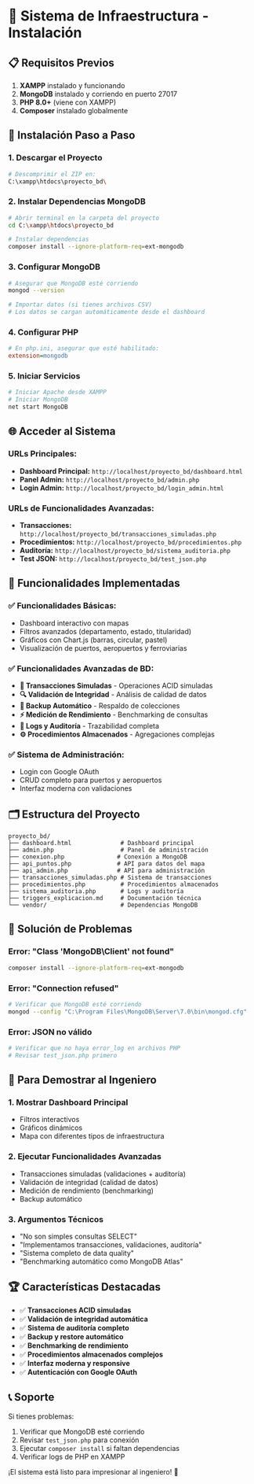 # 🚀 Sistema de Infraestructura - Instalación

## 📋 Requisitos Previos

1. **XAMPP** instalado y funcionando
2. **MongoDB** instalado y corriendo en puerto 27017
3. **PHP 8.0+** (viene con XAMPP)
4. **Composer** instalado globalmente

## 🔧 Instalación Paso a Paso

### 1. Descargar el Proyecto
```bash
# Descomprimir el ZIP en:
C:\xampp\htdocs\proyecto_bd\
```

### 2. Instalar Dependencias MongoDB
```bash
# Abrir terminal en la carpeta del proyecto
cd C:\xampp\htdocs\proyecto_bd

# Instalar dependencias
composer install --ignore-platform-req=ext-mongodb
```

### 3. Configurar MongoDB
```bash
# Asegurar que MongoDB esté corriendo
mongod --version

# Importar datos (si tienes archivos CSV)
# Los datos se cargan automáticamente desde el dashboard
```

### 4. Configurar PHP
```ini
# En php.ini, asegurar que esté habilitado:
extension=mongodb
```

### 5. Iniciar Servicios
```bash
# Iniciar Apache desde XAMPP
# Iniciar MongoDB
net start MongoDB
```

## 🌐 Acceder al Sistema

### URLs Principales:
- **Dashboard Principal:** `http://localhost/proyecto_bd/dashboard.html`
- **Panel Admin:** `http://localhost/proyecto_bd/admin.php`
- **Login Admin:** `http://localhost/proyecto_bd/login_admin.html`

### URLs de Funcionalidades Avanzadas:
- **Transacciones:** `http://localhost/proyecto_bd/transacciones_simuladas.php`
- **Procedimientos:** `http://localhost/proyecto_bd/procedimientos.php`
- **Auditoría:** `http://localhost/proyecto_bd/sistema_auditoria.php`
- **Test JSON:** `http://localhost/proyecto_bd/test_json.php`

## 🎯 Funcionalidades Implementadas

### ✅ Funcionalidades Básicas:
- Dashboard interactivo con mapas
- Filtros avanzados (departamento, estado, titularidad)
- Gráficos con Chart.js (barras, circular, pastel)
- Visualización de puertos, aeropuertos y ferroviarias

### ✅ Funcionalidades Avanzadas de BD:
- **🔄 Transacciones Simuladas** - Operaciones ACID simuladas
- **🔍 Validación de Integridad** - Análisis de calidad de datos
- **💾 Backup Automático** - Respaldo de colecciones
- **⚡ Medición de Rendimiento** - Benchmarking de consultas
- **📄 Logs y Auditoría** - Trazabilidad completa
- **⚙️ Procedimientos Almacenados** - Agregaciones complejas

### ✅ Sistema de Administración:
- Login con Google OAuth
- CRUD completo para puertos y aeropuertos
- Interfaz moderna con validaciones

## 🗂️ Estructura del Proyecto

```
proyecto_bd/
├── dashboard.html              # Dashboard principal
├── admin.php                   # Panel de administración
├── conexion.php               # Conexión a MongoDB
├── api_puntos.php             # API para datos del mapa
├── api_admin.php              # API para administración
├── transacciones_simuladas.php # Sistema de transacciones
├── procedimientos.php          # Procedimientos almacenados
├── sistema_auditoria.php       # Logs y auditoría
├── triggers_explicacion.md     # Documentación técnica
└── vendor/                     # Dependencias MongoDB
```

## 🚨 Solución de Problemas

### Error: "Class 'MongoDB\Client' not found"
```bash
composer install --ignore-platform-req=ext-mongodb
```

### Error: "Connection refused"
```bash
# Verificar que MongoDB esté corriendo
mongod --config "C:\Program Files\MongoDB\Server\7.0\bin\mongod.cfg"
```

### Error: JSON no válido
```bash
# Verificar que no haya error_log en archivos PHP
# Revisar test_json.php primero
```

## 🎯 Para Demostrar al Ingeniero

### 1. **Mostrar Dashboard Principal**
- Filtros interactivos
- Gráficos dinámicos
- Mapa con diferentes tipos de infraestructura

### 2. **Ejecutar Funcionalidades Avanzadas**
- Transacciones simuladas (validaciones + auditoría)
- Validación de integridad (calidad de datos)
- Medición de rendimiento (benchmarking)
- Backup automático

### 3. **Argumentos Técnicos**
- "No son simples consultas SELECT"
- "Implementamos transacciones, validaciones, auditoría"
- "Sistema completo de data quality"
- "Benchmarking automático como MongoDB Atlas"

## 🏆 Características Destacadas

- ✅ **Transacciones ACID simuladas**
- ✅ **Validación de integridad automática**
- ✅ **Sistema de auditoría completo**
- ✅ **Backup y restore automático**
- ✅ **Benchmarking de rendimiento**
- ✅ **Procedimientos almacenados complejos**
- ✅ **Interfaz moderna y responsive**
- ✅ **Autenticación con Google OAuth**

## 📞 Soporte

Si tienes problemas:
1. Verificar que MongoDB esté corriendo
2. Revisar `test_json.php` para conexión
3. Ejecutar `composer install` si faltan dependencias
4. Verificar logs de PHP en XAMPP

¡El sistema está listo para impresionar al ingeniero! 🚀